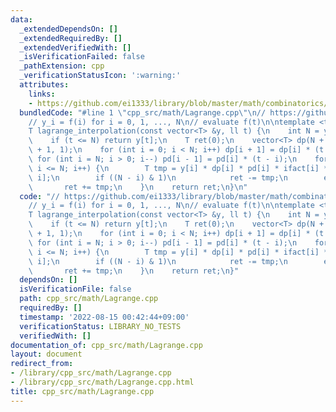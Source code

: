 ```yaml
---
data:
  _extendedDependsOn: []
  _extendedRequiredBy: []
  _extendedVerifiedWith: []
  _isVerificationFailed: false
  _pathExtension: cpp
  _verificationStatusIcon: ':warning:'
  attributes:
    links:
    - https://github.com/ei1333/library/blob/master/math/combinatorics/lagrange-polynomial.cpp
  bundledCode: "#line 1 \"cpp_src/math/Lagrange.cpp\"\n// https://github.com/ei1333/library/blob/master/math/combinatorics/lagrange-polynomial.cpp\n\
    // y_i = f(i) for i = 0, 1, ..., N\n// evaluate f(t)\n\ntemplate <typename T>\n\
    T lagrange_interpolation(const vector<T> &y, ll t) {\n    int N = y.size() - 1;\n\
    \    if (t <= N) return y[t];\n    T ret(0);\n    vector<T> dp(N + 1, 1), pd(N\
    \ + 1, 1);\n    for (int i = 0; i < N; i++) dp[i + 1] = dp[i] * (t - i);\n   \
    \ for (int i = N; i > 0; i--) pd[i - 1] = pd[i] * (t - i);\n    for (int i = 0;\
    \ i <= N; i++) {\n        T tmp = y[i] * dp[i] * pd[i] * ifact[i] * ifact[N -\
    \ i];\n        if ((N - i) & 1)\n            ret -= tmp;\n        else\n     \
    \       ret += tmp;\n    }\n    return ret;\n}\n"
  code: "// https://github.com/ei1333/library/blob/master/math/combinatorics/lagrange-polynomial.cpp\n\
    // y_i = f(i) for i = 0, 1, ..., N\n// evaluate f(t)\n\ntemplate <typename T>\n\
    T lagrange_interpolation(const vector<T> &y, ll t) {\n    int N = y.size() - 1;\n\
    \    if (t <= N) return y[t];\n    T ret(0);\n    vector<T> dp(N + 1, 1), pd(N\
    \ + 1, 1);\n    for (int i = 0; i < N; i++) dp[i + 1] = dp[i] * (t - i);\n   \
    \ for (int i = N; i > 0; i--) pd[i - 1] = pd[i] * (t - i);\n    for (int i = 0;\
    \ i <= N; i++) {\n        T tmp = y[i] * dp[i] * pd[i] * ifact[i] * ifact[N -\
    \ i];\n        if ((N - i) & 1)\n            ret -= tmp;\n        else\n     \
    \       ret += tmp;\n    }\n    return ret;\n}"
  dependsOn: []
  isVerificationFile: false
  path: cpp_src/math/Lagrange.cpp
  requiredBy: []
  timestamp: '2022-08-15 00:42:44+09:00'
  verificationStatus: LIBRARY_NO_TESTS
  verifiedWith: []
documentation_of: cpp_src/math/Lagrange.cpp
layout: document
redirect_from:
- /library/cpp_src/math/Lagrange.cpp
- /library/cpp_src/math/Lagrange.cpp.html
title: cpp_src/math/Lagrange.cpp
---
```


